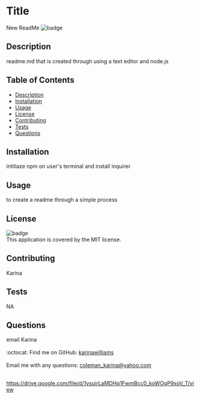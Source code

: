 
# Title 
New ReadMe
  ![badge](https://img.shields.io/badge/license-MIT-brightgreen)<br />
  
## Description
readme.md that is created through using a text editor and node.js 
  ## Table of Contents
  - [Description](#description)
  - [Installation](#installation)
  - [Usage](#usage)
  - [License](#license)
  - [Contributing](#contributing)
  - [Tests](#tests)
  - [Questions](#questions)
## Installation
intiliaze npm on user's terminal and install inquirer
## Usage
to create a readme through a simple process
## License
![badge](https://img.shields.io/badge/license-MIT-brightgreen)
<br />
This application is covered by the MIT license. 
## Contributing
Karina
## Tests
NA
## Questions
email Karina<br />
<br />
:octocat: Find me on GitHub: [karinawilliams](https://github.com/williamskarina)<br />
<br />
Email me with any questions: coleman_karina@yahoo.com<br /><br />

https://drive.google.com/file/d/1vsuirLaMDHq1FwmBcc0_koWOgP9xoV_T/view


